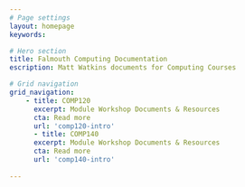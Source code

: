 ```yaml
---
# Page settings
layout: homepage
keywords:

# Hero section
title: Falmouth Computing Documentation 
escription: Matt Watkins documents for Computing Courses

# Grid navigation
grid_navigation:
    - title: COMP120
      excerpt: Module Workshop Documents & Resources
      cta: Read more
      url: 'comp120-intro'
      - title: COMP140
      excerpt: Module Workshop Documents & Resources
      cta: Read more
      url: 'comp140-intro'
  
---
```



<!--stackedit_data:
eyJoaXN0b3J5IjpbLTU0ODAwNjU3NSwxNzI3ODgzMTg1LDY0OT
I4MzkyNywtMTY0NTk2MTgzMywzNDUzMTExMzVdfQ==
-->